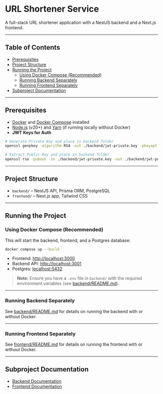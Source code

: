 # URL Shortener Service

A full-stack URL shortener application with a NestJS backend and a Next.js frontend.

---

## Table of Contents
- [Prerequisites](#prerequisites)
- [Project Structure](#project-structure)
- [Running the Project](#running-the-project)
  - [Using Docker Compose (Recommended)](#using-docker-compose-recommended)
  - [Running Backend Separately](#running-backend-separately)
  - [Running Frontend Separately](#running-frontend-separately)
- [Subproject Documentation](#subproject-documentation)

---

## Prerequisites

- [Docker](https://www.docker.com/get-started) and [Docker Compose](https://docs.docker.com/compose/) installed
- [Node.js](https://nodejs.org/) (v20+) and [Yarn](https://yarnpkg.com/) (if running locally without Docker)
- **JWT Keys for Auth**

```bash
# Generate Private Key and place in backend folder
openssl genpkey -algorithm RSA -out ./backend/jwt-private.key -pkeyopt rsa_keygen_bits:2048

# Extract Public Key and place in backend folder
openssl rsa -pubout -in ./backend/jwt-private.key -out ./backend/jwt-public.key
```

---

## Project Structure

- `backend/` – NestJS API, Prisma ORM, PostgreSQL
- `frontend/` – Next.js app, Tailwind CSS

---

## Running the Project

### Using Docker Compose (Recommended)

This will start the backend, frontend, and a Postgres database:

```bash
docker compose up --build
```

- Frontend: [http://localhost:3000](http://localhost:3000)
- Backend API: [http://localhost:3001](http://localhost:3001)
- Postgres: [localhost:5432](localhost:5432)

> **Note:** Ensure you have a `.env` file in `backend/` with the required environment variables (see [backend/README.md](./backend/README.md)).

---

### Running Backend Separately

See [backend/README.md](./backend/README.md) for details on running the backend with or without Docker.

---

### Running Frontend Separately

See [frontend/README.md](./frontend/README.md) for details on running the frontend with or without Docker.

---

## Subproject Documentation

- [Backend Documentation](./backend/README.md)
- [Frontend Documentation](./frontend/README.md)
